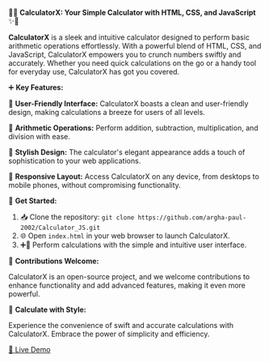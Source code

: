 🧮✨ **CalculatorX: Your Simple Calculator with HTML, CSS, and JavaScript** ✨🧮

**CalculatorX** is a sleek and intuitive calculator designed to perform basic arithmetic operations effortlessly. With a powerful blend of HTML, CSS, and JavaScript, CalculatorX empowers you to crunch numbers swiftly and accurately. Whether you need quick calculations on the go or a handy tool for everyday use, CalculatorX has got you covered.

➕ **Key Features:**

🧮 **User-Friendly Interface:** CalculatorX boasts a clean and user-friendly design, making calculations a breeze for users of all levels.

🔢 **Arithmetic Operations:** Perform addition, subtraction, multiplication, and division with ease.

🌈 **Stylish Design:** The calculator's elegant appearance adds a touch of sophistication to your web applications.

📱 **Responsive Layout:** Access CalculatorX on any device, from desktops to mobile phones, without compromising functionality.


🚀 **Get Started:**

1. 📥 Clone the repository: `git clone https://github.com/argha-paul-2002/Calculator_JS.git`
2. 🌐 Open `index.html` in your web browser to launch CalculatorX.
3. ➕🔢 Perform calculations with the simple and intuitive user interface.

🌟 **Contributions Welcome:**

CalculatorX is an open-source project, and we welcome contributions to enhance functionality and add advanced features, making it even more powerful.

🎉 **Calculate with Style:**

Experience the convenience of swift and accurate calculations with CalculatorX. Embrace the power of simplicity and efficiency.

[🧮 Live Demo](https://argha-paul-2002.github.io/Calculator_JS/)
